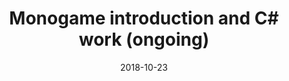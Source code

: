 ---
title: "Monogame introduction and C# work (ongoing)"
date: 2018-10-23
tags: [development]
header:
    image: "images/cpplogo.png"
excerpt: "Understanding C# and the Monogame framework."
---